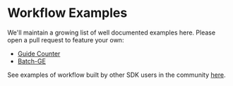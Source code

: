 # Workflow Examples

We'll maintain a growing list of well documented examples here. Please open a
pull request to feature your own:

* [Guide Counter](https://github.com/latchbio/wf-guide_counter)
* [Batch-GE](https://github.com/latchbio/wf-batch_ge)

See examples of workflow built by other SDK users in the community <a href="https://github.com/nahid18/Awesome-LatchBio" target="_blank">here</a>.